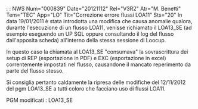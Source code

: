  :  : NWS Num="000839" Date="20121112" Rel="V3R2" Atr="M. Benetti" Tem="TEC" App="LO" Tit="Correzione errore flussi LOA11" Sts="20"
In data 19/01/2011 è stata introdotta una modifica che causa anomalie qualora, durante l'esecuzione
di un flusso LOA11, venisse richiamato il LOA13_SE (ad esempio eseguendo un UP SQL oppure consultando il log del flusso dall'apposita scheda) all'interno della stessa sessione di Loocup.

In questo caso la chiamata al LOA13_SE "consumava" la sovrascrittura dei setup di REP (esportazione
in PDF) e EXC (esportazione in excel) correntemente impostati nel flusso, causandone il mancato reperimento da parte del flusso stesso.

Si consiglia pertanto caldamente la ripresa delle modifiche del 12/11/2012 del pgm LOA13_SE a tutti coloro che facciano uso di flussi LOA11.

PGM modificati : 
LOA13_SE
